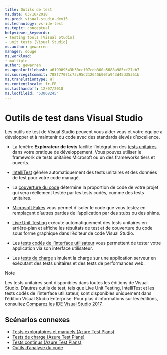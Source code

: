 ```yaml
---
title: Outils de test
ms.date: 03/16/2018
ms.prod: visual-studio-dev15
ms.technology: vs-ide-test
ms.topic: conceptual
helpviewer_keywords:
- testing tools [Visual Studio]
- unit tests [Visual Studio]
ms.author: gewarren
manager: douge
ms.workload:
- multiple
author: gewarren
ms.openlocfilehash: a619989543b30ccf07cdb300a5688a985cf27eb7
ms.sourcegitcommit: 708f77071c73c95d212645b00fa943d45d35361b
ms.translationtype: HT
ms.contentlocale: fr-FR
ms.lasthandoff: 12/07/2018
ms.locfileid: "53068245"
---
```

# <a name="testing-tools-in-visual-studio"></a>Outils de test dans Visual Studio

Les outils de test de Visual Studio peuvent vous aider vous et votre équipe à développer et à maintenir du code avec des standards élevés d’excellence.

- La fenêtre **Explorateur de tests** facilite l’intégration des [tests unitaires](../test/unit-test-your-code.md) dans votre pratique de développement. Vous pouvez utiliser le framework de tests unitaires Microsoft ou un des frameworks tiers et ouverts.

- [IntelliTest](../test/generate-unit-tests-for-your-code-with-intellitest.md) génère automatiquement des tests unitaires et des données de test pour votre code managé.

- La [couverture du code](../test/using-code-coverage-to-determine-how-much-code-is-being-tested.md) détermine la proportion de code de votre projet qui sera réellement testée par les tests codés, comme des tests unitaires.

- [Microsoft Fakes](../test/isolating-code-under-test-with-microsoft-fakes.md) vous permet d’isoler le code que vous testez en remplaçant d’autres parties de l’application par des stubs ou des shims.

- [Live Unit Testing](../test/live-unit-testing.md) exécute automatiquement des tests unitaires en arrière-plan et affiche les résultats de test et de couverture du code sous forme graphique dans l’éditeur de code Visual Studio.

- Les [tests codés de l’interface utilisateur](../test/use-ui-automation-to-test-your-code.md) vous permettent de tester votre application via son interface utilisateur.

- Les [tests de charge](../test/quickstart-create-a-load-test-project.md) simulent la charge sur une application serveur en exécutant des tests unitaires et des tests de performances web.

> [!NOTE]
> Les tests unitaires sont disponibles dans toutes les éditions de Visual Studio. D’autres outils de test, tels que Live Unit Testing, IntelliTest et les tests codés de l’interface utilisateur, sont disponibles uniquement dans l’édition Visual Studio Enterprise. Pour plus d’informations sur les éditions, consultez [Comparez les IDE Visual Studio 2017](https://visualstudio.microsoft.com/vs/compare/).

## <a name="related-scenarios"></a>Scénarios connexes

* [Tests exploratoires et manuels (Azure Test Plans)](/azure/devops/test/index?view=vsts)
* [Tests de charge (Azure Test Plans)](/azure/devops/test/load-test/index?view=vsts)
* [Tests continus (Azure Test Plans)](/azure/devops/pipelines/test/getting-started-with-continuous-testing?view=vsts)
* [Outils d’analyse du code](../code-quality/analyzing-application-quality-by-using-code-analysis-tools.md)
